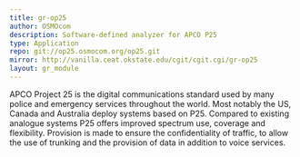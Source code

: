 ```yaml
---
title: gr-op25
author: OSMOcom
description: Software-defined analyzer for APCO P25
type: Application
repo: git://op25.osmocom.org/op25.git
mirror: http://vanilla.ceat.okstate.edu/cgit/cgit.cgi/gr-op25
layout: gr_module
---
```


APCO Project 25 is the digital communications standard used by many police and emergency services throughout the world. Most notably the US, Canada and Australia deploy systems based on P25. Compared to existing analogue systems P25 offers improved spectrum use, coverage and flexibility. Provision is made to ensure the confidentiality of traffic, to allow the use of trunking and the provision of data in addition to voice services. 
